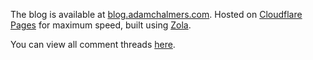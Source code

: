 

The blog is available at [blog.adamchalmers.com](https://blog.adamchalmers.com). Hosted on [Cloudflare Pages](https://pages.cloudflare.com/) for maximum speed, built using [Zola](https://www.getzola.org).

You can view all comment threads [here](https://github.com/adamchalmers/blog/labels/comments).
